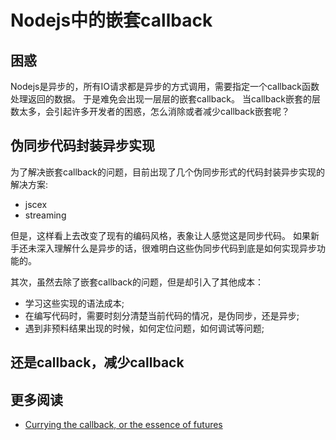 # Nodejs中的嵌套callback

## 困惑

Nodejs是异步的，所有IO请求都是异步的方式调用，需要指定一个callback函数处理返回的数据。
于是难免会出现一层层的嵌套callback。
当callback嵌套的层数太多，会引起许多开发者的困惑，怎么消除或者减少callback嵌套呢？

## 伪同步代码封装异步实现

为了解决嵌套callback的问题，目前出现了几个伪同步形式的代码封装异步实现的解决方案:

* jscex
* streaming

但是，这样看上去改变了现有的编码风格，表象让人感觉这是同步代码。
如果新手还未深入理解什么是异步的话，很难明白这些伪同步代码到底是如何实现异步功能的。

其次，虽然去除了嵌套callback的问题，但是却引入了其他成本：

* 学习这些实现的语法成本;
* 在编写代码时，需要时刻分清楚当前代码的情况，是伪同步，还是异步;
* 遇到非预料结果出现的时候，如何定位问题，如何调试等问题;

## 还是callback，减少callback

## 更多阅读

* [Currying the callback, or the essence of futures](http://bjouhier.wordpress.com/2011/04/04/currying-the-callback-or-the-essence-of-futures/)